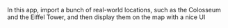 
In this app, import a bunch of real-world locations, such as the Colosseum and the Eiffel Tower, and then display them on the map with a nice UI
